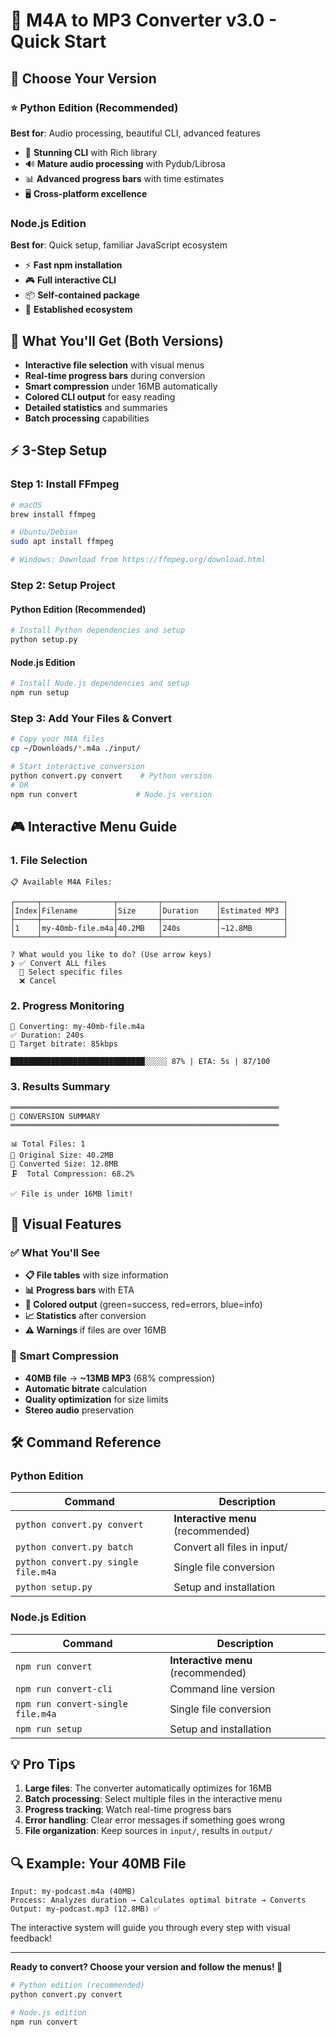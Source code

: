 # 🚀 M4A to MP3 Converter v3.0 - Quick Start

## 🎯 Choose Your Version

### ⭐ Python Edition (Recommended)
**Best for**: Audio processing, beautiful CLI, advanced features
- 🎨 **Stunning CLI** with Rich library
- 🔊 **Mature audio processing** with Pydub/Librosa
- 📊 **Advanced progress bars** with time estimates
- 🖥️ **Cross-platform excellence**

### Node.js Edition
**Best for**: Quick setup, familiar JavaScript ecosystem
- ⚡ **Fast npm installation**
- 🎮 **Full interactive CLI**
- 📦 **Self-contained package**
- 🔧 **Established ecosystem**

## 🎨 What You'll Get (Both Versions)

- **Interactive file selection** with visual menus
- **Real-time progress bars** during conversion
- **Smart compression** under 16MB automatically
- **Colored CLI output** for easy reading
- **Detailed statistics** and summaries
- **Batch processing** capabilities

## ⚡ 3-Step Setup

### Step 1: Install FFmpeg
```bash
# macOS
brew install ffmpeg

# Ubuntu/Debian
sudo apt install ffmpeg

# Windows: Download from https://ffmpeg.org/download.html
```

### Step 2: Setup Project

#### Python Edition (Recommended)
```bash
# Install Python dependencies and setup
python setup.py
```

#### Node.js Edition
```bash
# Install Node.js dependencies and setup
npm run setup
```

### Step 3: Add Your Files & Convert
```bash
# Copy your M4A files
cp ~/Downloads/*.m4a ./input/

# Start interactive conversion
python convert.py convert    # Python version
# OR
npm run convert             # Node.js version
```

## 🎮 Interactive Menu Guide

### 1. File Selection
```
📋 Available M4A Files:

┌─────┬────────────────┬─────────┬────────────┬──────────────┐
│Index│Filename        │Size     │Duration    │Estimated MP3 │
├─────┼────────────────┼─────────┼────────────┼──────────────┤
│1    │my-40mb-file.m4a│40.2MB   │240s        │~12.8MB       │
└─────┴────────────────┴─────────┴────────────┴──────────────┘

? What would you like to do? (Use arrow keys)
❯ ✅ Convert ALL files
  📂 Select specific files
  ❌ Cancel
```

### 2. Progress Monitoring
```
🎵 Converting: my-40mb-file.m4a
✅ Duration: 240s
🎯 Target bitrate: 85kbps

██████████████████████████████░░░░░ 87% | ETA: 5s | 87/100
```

### 3. Results Summary
```
════════════════════════════════════════════════════════════
🎉 CONVERSION SUMMARY
════════════════════════════════════════════════════════════

📊 Total Files: 1
📏 Original Size: 40.2MB
📏 Converted Size: 12.8MB
🗜️  Total Compression: 68.2%

✅ File is under 16MB limit!
```

## 🎨 Visual Features

### ✅ What You'll See
- **📋 File tables** with size information
- **📊 Progress bars** with ETA
- **🎨 Colored output** (green=success, red=errors, blue=info)
- **📈 Statistics** after conversion
- **⚠️  Warnings** if files are over 16MB

### 🎯 Smart Compression
- **40MB file** → **~13MB MP3** (68% compression)
- **Automatic bitrate** calculation
- **Quality optimization** for size limits
- **Stereo audio** preservation

## 🛠️ Command Reference

### Python Edition
| Command | Description |
|---------|-------------|
| `python convert.py convert` | **Interactive menu** (recommended) |
| `python convert.py batch` | Convert all files in input/ |
| `python convert.py single file.m4a` | Single file conversion |
| `python setup.py` | Setup and installation |

### Node.js Edition
| Command | Description |
|---------|-------------|
| `npm run convert` | **Interactive menu** (recommended) |
| `npm run convert-cli` | Command line version |
| `npm run convert-single file.m4a` | Single file conversion |
| `npm run setup` | Setup and installation |

## 💡 Pro Tips

1. **Large files**: The converter automatically optimizes for 16MB
2. **Batch processing**: Select multiple files in the interactive menu
3. **Progress tracking**: Watch real-time progress bars
4. **Error handling**: Clear error messages if something goes wrong
5. **File organization**: Keep sources in `input/`, results in `output/`

## 🔍 Example: Your 40MB File

```
Input: my-podcast.m4a (40MB)
Process: Analyzes duration → Calculates optimal bitrate → Converts
Output: my-podcast.mp3 (12.8MB) ✅
```

The interactive system will guide you through every step with visual feedback!

---

**Ready to convert? Choose your version and follow the menus! 🎵**

```bash
# Python edition (recommended)
python convert.py convert

# Node.js edition
npm run convert
```
